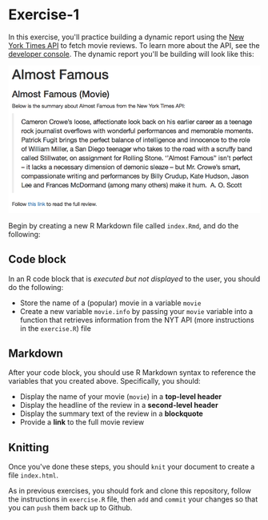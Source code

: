 # Exercise-1
In this exercise, you'll practice building a dynamic report using the [New York Times API](https://developer.nytimes.com/) to fetch movie reviews. To learn more about the API, see the [developer console](https://developer.nytimes.com/movie_reviews_v2.json). The dynamic report you'll be building will look like this:

![completed movie review report](imgs/complete.png)

Begin by creating a new R Markdown file called `index.Rmd`, and do the following:

## Code block
In an R code block that is _executed but not displayed_ to the user, you should do the following:
- Store the name of a (popular) movie in a variable `movie`
- Create a new variable `movie.info` by passing your `movie` variable into a function that retrieves information from the NYT API (more instructions in the `exercise.R`) file

## Markdown
After your code block, you should use R Markdown syntax to reference the variables that you created above. Specifically, you should:

- Display the name of your movie (`movie`) in a **top-level header**
- Display the headline of the review in a **second-level header**
- Display the summary text of the review in a **blockquote**
- Provide a **link** to the full movie review

## Knitting
Once you've done these steps, you should `knit` your document to create a file `index.html`.

As in previous exercises, you should fork and clone this repository, follow the instructions in `exercise.R` file, then `add` and `commit` your changes so that you can `push` them back up to Github.
